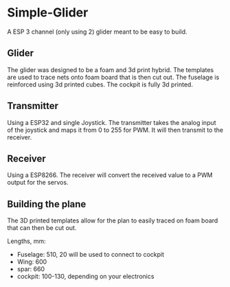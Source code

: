 # Simple-Glider

A ESP 3 channel (only using 2) glider meant to be easy to build.

## Glider
The glider was designed to be a foam and 3d print hybrid. The templates are used to trace nets onto foam board that is then cut out. The fuselage is reinforced using 3d printed cubes. The cockpit is fully 3d printed.

## Transmitter
Using a ESP32 and single Joystick. The transmitter takes the analog input of the joystick and maps it from 0 to 255 for PWM. It will then transmit to the receiver.

## Receiver
Using a ESP8266. The receiver will convert the received value to a PWM output for the servos.

## Building the plane
The 3D printed templates allow for the plan to easily traced on foam board that can then be cut out.

Lengths, mm:
- Fuselage: 510, 20 will be used to connect to cockpit
- Wing:     600
- spar:     660
- cockpit:  100-130, depending on your electronics
